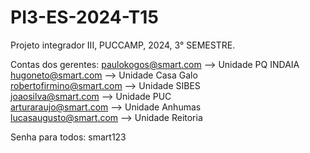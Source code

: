 # PI3-ES-2024-T15
Projeto integrador III, PUCCAMP, 2024, 3° SEMESTRE.

Contas dos gerentes:
paulokogos@smart.com --> Unidade PQ INDAIA<br />
hugoneto@smart.com --> Unidade Casa Galo<br />
robertofirmino@smart.com --> Unidade SIBES<br />
joaosilva@smart.com --> Unidade PUC<br />
arturaraujo@smart.com --> Unidade Anhumas<br />
lucasaugusto@smart.com --> Unidade Reitoria<br />

Senha para todos: smart123
